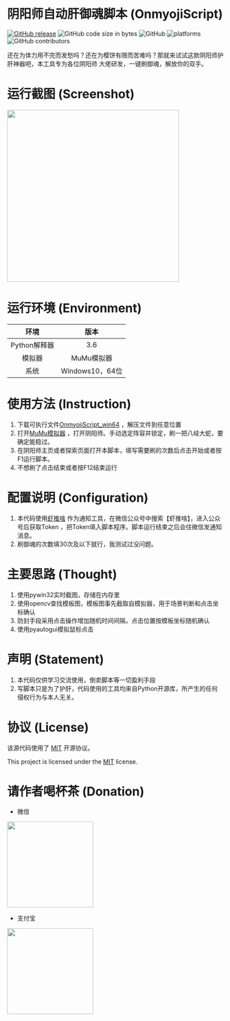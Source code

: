 # 阴阳师自动肝御魂脚本 (OnmyojiScript)
[![GitHub release](https://img.shields.io/github/release/Connorshen/OnmyojiScript)](https://github.com/Connorshen/OnmyojiScript/releases) 
![GitHub code size in bytes](https://img.shields.io/github/languages/code-size/Connorshen/OnmyojiScript)
![GitHub](https://img.shields.io/github/license/Connorshen/OnmyojiScript)
![platforms](https://img.shields.io/badge/platform-win64-brightgreen.svg)
![GitHub contributors](https://img.shields.io/github/contributors/Connorshen/OnmyojiScript.svg)

还在为体力用不完而发愁吗？还在为樱饼有限而苦难吗？那就来试试这款阴阳师护肝神器吧，本工具专为各位阴阳师
大佬研发，一键刷御魂，解放你的双手。

# 运行截图 (Screenshot)
<img src="http://qrjumbyu2.hn-bkt.clouddn.com/%E8%BF%90%E8%A1%8C%E6%88%AA%E5%9B%BE.png" width = "400" />

# 运行环境 (Environment)
|  环境    | 版本  |
|  :----:  | :----:  |
|  Python解释器 | 3.6  |
| 模拟器  | MuMu模拟器 |
| 系统  | Windows10，64位 |
# 使用方法 (Instruction)
1. 下载可执行文件[OnmyojiScript_win64](https://github.com/Connorshen/OnmyojiScript/releases) ，解压文件到任意位置
2. 打开[MuMu模拟器](https://mumu.163.com/) ，打开阴阳师。手动选定阵容并锁定，刷一把八岐大蛇，要确定能稳过。
3. 在阴阳师主页或者探索页面打开本脚本，填写需要刷的次数后点击开始或者按F1运行脚本。
4. 不想刷了点击结束或者按F12结束运行
# 配置说明 (Configuration)
1. 本代码使用[虾推啥](http://www.xtuis.cn/) 作为通知工具，在微信公众号中搜索【虾推啥】，进入公众号后获取Token
，把Token填入脚本程序。脚本运行结束之后会往微信发通知消息。
2. 刷御魂的次数填30次及以下就行，我测试过没问题。
# 主要思路 (Thought)
1. 使用pywin32实时截图，存储在内存里
2. 使用opencv查找模板图，模板图事先截取自模拟器，用于场景判断和点击坐标确认
3. 防封手段采用点击操作增加随机时间间隔，点击位置按模板坐标随机确认
4. 使用pyautogui模拟鼠标点击
# 声明 (Statement)
1. 本代码仅供学习交流使用，倒卖脚本等一切盈利手段
2. 写脚本只是为了护肝，代码使用的工具均来自Python开源库，所产生的任何侵权行为与本人无关。
# 协议 (License)

该源代码使用了 [MIT](https://opensource.org/licenses/MIT) 开源协议。

This project is licensed under the [MIT](https://opensource.org/licenses/MIT) license.
# 请作者喝杯茶 (Donation)
- 微信

<img src="http://qrjumbyu2.hn-bkt.clouddn.com/WeChat.png" width = "200" />


- 支付宝

<img src="http://qrjumbyu2.hn-bkt.clouddn.com/AliPay.png" width = "200" />